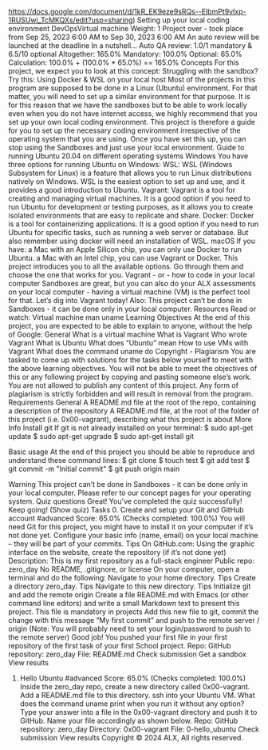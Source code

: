 https://docs.google.com/document/d/1kR_EK9eze9sRQs--ElbmPt9vIxp-1RUSUwi_TcMKQXs/edit?usp=sharing)
Setting up your local coding environment
DevOpsVirtual machine
 Weight: 1
 Project over - took place from Sep 25, 2023 6:00 AM to Sep 30, 2023 6:00 AM
 An auto review will be launched at the deadline
In a nutshell…
Auto QA review: 1.0/1 mandatory & 6.5/10 optional
Altogether:  165.0%
Mandatory: 100.0%
Optional: 65.0%
Calculation:  100.0% + (100.0% * 65.0%)  == 165.0%
Concepts
For this project, we expect you to look at this concept:
Struggling with the sandbox? Try this: Using Docker & WSL on your local host
Most of the projects in this program are supposed to be done in a Linux (Ubuntu) environment.
For that matter, you will need to set up a similar environment for that purpose. It is for this reason
that we have the sandboxes but to be able to work locally even when you do not have internet
access, we highly recommend that you set up your own local coding environment.
This project is therefore a guide for you to set up the necessary coding environment irrespective
of the operating system that you are using. Once you have set this up, you can stop using the
Sandboxes and just use your local environment.
Guide to running Ubuntu 20.04 on different operating systems
Windows You have three options for running Ubuntu on Windows:
WSL: WSL (Windows Subsystem for Linux) is a feature that allows you to run Linux distributions natively on Windows.
WSL is the easiest option to set up and use, and it provides a good introduction to Ubuntu.
Vagrant: Vagrant is a tool for creating and managing virtual machines. It is a good option if you need to run Ubuntu
for development or testing purposes, as it allows you to create isolated environments that are easy to replicate and share.
Docker: Docker is a tool for containerizing applications. It is a good option if you need to run Ubuntu for specific tasks,
such as running a web server or database. But also remember using docker will need an installation of WSL.
macOS If you have:
a Mac with an Apple Silicon chip, you can only use Docker to run Ubuntu.
a Mac with an Intel chip, you can use Vagrant or Docker.
This project introduces you to all the available options. Go through them and choose the one that works for you.
Vagrant - or - how to code in your local computer
Sandboxes are great, but you can also do your ALX assessments on your local computer - having a virtual machine (VM) is the perfect tool for that.
Let’s dig into Vagrant today!
Also:
This project can’t be done in Sandboxes - it can be done only in your local computer.
Resources
Read or watch:
Virtual machine
man uname
Learning Objectives
At the end of this project, you are expected to be able to explain to anyone, without the help of Google:
General
What is a virtual machine
What is Vagrant
Who wrote Vagrant
What is Ubuntu
What does “Ubuntu” mean
How to use VMs with Vagrant
What does the command uname do
Copyright - Plagiarism
You are tasked to come up with solutions for the tasks below yourself to meet with the above learning objectives.
You will not be able to meet the objectives of this or any following project by copying and pasting someone else’s work.
You are not allowed to publish any content of this project.
Any form of plagiarism is strictly forbidden and will result in removal from the program.
Requirements
General
A README.md file at the root of the repo, containing a description of the repository
A README.md file, at the root of the folder of this project (i.e. 0x00-vagrant), describing what this project is about
More Info
Install git
If git is not already installed on your terminal:
$ sudo apt-get update
$ sudo apt-get upgrade
$ sudo apt-get install git

Basic usage
At the end of this project you should be able to reproduce and understand these command lines:
$ git clone <repo>
$ touch test
$ git add test
$ git commit -m "Initial commit"
$ git push origin main

Warning
This project can’t be done in Sandboxes - it can be done only in your local computer. Please refer to our concept pages for your operating system.
Quiz questions
Great! You've completed the quiz successfully! Keep going! (Show quiz)
Tasks
0. Create and setup your Git and GitHub account
#advanced
Score: 65.0% (Checks completed: 100.0%)
You will need Git for this project, you might have to install it on your computer if it’s not done yet.
Configure your basic info (name, email) on your local machine – they will be part of your commits. Tips
On GitHub.com:
Using the graphic interface on the website, create the repository (if it’s not done yet)
Description: This is my first repository as a full-stack engineer
Public repo: zero_day
No README, .gitignore, or license
On your computer, open a terminal and do the following:
Navigate to your home directory. Tips
Create a directory zero_day. Tips
Navigate to this new directory. Tips
Initialize git and add the remote origin
Create a file README.md with Emacs (or other command line editors) and write a small Markdown text to present this project. This file is mandatory in projects
Add this new file to git, commit the change with this message “My first commit” and push to the remote server / origin (Note: You will probably need to set your login/password to push to the remote server)
Good job!
You pushed your first file in your first repository of the first task of your first School project.
Repo:
GitHub repository: zero_day
File: README.md
Check submission Get a sandbox View results
1. Hello Ubuntu
#advanced
Score: 65.0% (Checks completed: 100.0%)
Inside the zero_day repo, create a new directory called 0x00-vagrant. Add a README.md file to this directory.
ssh into your Ubuntu VM. What does the command uname print when you run it without any option?
Type your answer into a file in the 0x00-vagrant directory and push it to GitHub. Name your file accordingly as shown below.
Repo:
GitHub repository: zero_day
Directory: 0x00-vagrant
File: 0-hello_ubuntu
Check submission View results
Copyright © 2024 ALX, All rights reserved.
